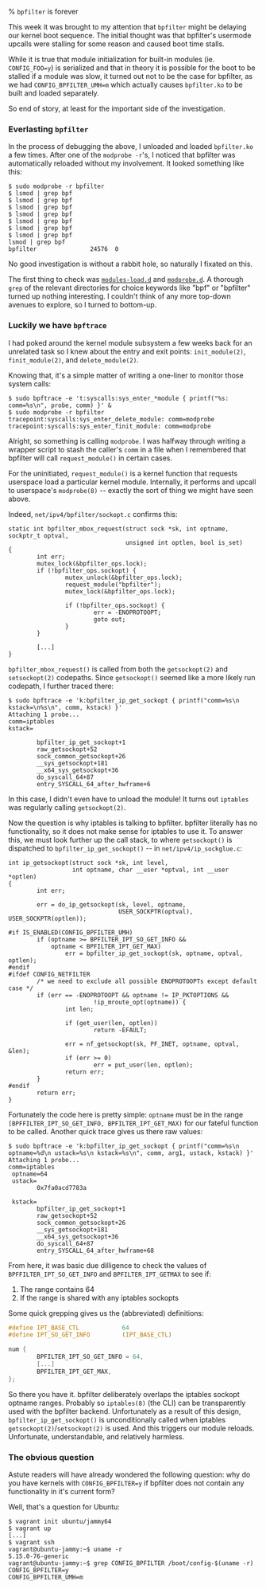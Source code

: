% `bpfilter` is forever

This week it was brought to my attention that `bpfilter` might be delaying our
kernel boot sequence. The initial thought was that bpfilter's usermode upcalls
were stalling for some reason and caused boot time stalls.

While it is true that module initialization for built-in modules (ie.
`CONFIG_FOO=y`) is serialized and that in theory it is possible for the boot to
be stalled if a module was slow, it turned out not to be the case for bpfilter,
as we had `CONFIG_BPFILTER_UMH=m` which actually causes `bpfilter.ko` to be
built and loaded separately.

So end of story, at least for the important side of the investigation.

### Everlasting `bpfilter`

In the process of debugging the above, I unloaded and loaded `bpfilter.ko` a
few times. After one of the `modprobe -r`'s, I noticed that bpfilter was
automatically reloaded without my involvement. It looked something like this:

```
$ sudo modprobe -r bpfilter
$ lsmod | grep bpf
$ lsmod | grep bpf
$ lsmod | grep bpf
$ lsmod | grep bpf
$ lsmod | grep bpf
$ lsmod | grep bpf
$ lsmod | grep bpf
lsmod | grep bpf
bpfilter               24576  0
```

No good investigation is without a rabbit hole, so naturally I fixated on this.

The first thing to check was [`modules-load.d`][0] and [`modprobe.d`][1].  A
thorough `grep` of the relevant directories for choice keywords like "bpf" or
"bpfilter" turned up nothing interesting. I couldn't think of any more top-down
avenues to explore, so I turned to bottom-up.

### Luckily we have `bpftrace`

I had poked around the kernel module subsystem a few weeks back for an
unrelated task so I knew about the entry and exit points: `init_module(2)`,
`finit_module(2)`, and `delete_module(2)`.

Knowing that, it's a simple matter of writing a one-liner to monitor
those system calls:

```
$ sudo bpftrace -e 't:syscalls:sys_enter_*module { printf("%s: comm=%s\n", probe, comm) }' &
$ sudo modprobe -r bpfilter
tracepoint:syscalls:sys_enter_delete_module: comm=modprobe
tracepoint:syscalls:sys_enter_finit_module: comm=modprobe
```

Alright, so something is calling `modprobe`. I was halfway through writing
a wrapper script to stash the caller's `comm` in a file when I remembered that
bpfilter will call `request_module()` in certain cases.

For the uninitiated, `request_module()` is a kernel function that requests
userspace load a particular kernel module. Internally, it performs and upcall
to userspace's `modprobe(8)` -- exactly the sort of thing we might have seen
above.

Indeed, `net/ipv4/bpfilter/sockopt.c` confirms this:

``` {#function .c .numberLines startFrom="15"}
static int bpfilter_mbox_request(struct sock *sk, int optname, sockptr_t optval,
                                 unsigned int optlen, bool is_set)
{
        int err;
        mutex_lock(&bpfilter_ops.lock);
        if (!bpfilter_ops.sockopt) {
                mutex_unlock(&bpfilter_ops.lock);
                request_module("bpfilter");
                mutex_lock(&bpfilter_ops.lock);

                if (!bpfilter_ops.sockopt) {
                        err = -ENOPROTOOPT;
                        goto out;
                }
        }

        [...]
}
```

`bpfilter_mbox_request()` is called from both the `getsockopt(2)` and
`setsockopt(2)` codepaths. Since `getsockopt()` seemed like a more likely
run codepath, I further traced there:

```
$ sudo bpftrace -e 'k:bpfilter_ip_get_sockopt { printf("comm=%s\n kstack=\n%s\n", comm, kstack) }'
Attaching 1 probe...
comm=iptables
kstack=

        bpfilter_ip_get_sockopt+1
        raw_getsockopt+52
        sock_common_getsockopt+26
        __sys_getsockopt+181
        __x64_sys_getsockopt+36
        do_syscall_64+87
        entry_SYSCALL_64_after_hwframe+6

```

In this case, I didn't even have to unload the module! It turns out `iptables`
was regularly calling `getsockopt(2)`.

Now the question is why iptables is talking to bpfilter. bpfilter literally has
no functionality, so it does not make sense for iptables to use it. To answer this,
we must look further up the call stack, to where `getsockopt()` is dispatched
to `bpfilter_ip_get_sockopt()` -- in `net/ipv4/ip_sockglue.c`:

``` {#function .c .numberLines startFrom="1803"}
int ip_getsockopt(struct sock *sk, int level,
                  int optname, char __user *optval, int __user *optlen)
{
        int err;

        err = do_ip_getsockopt(sk, level, optname,
                               USER_SOCKPTR(optval), USER_SOCKPTR(optlen));

#if IS_ENABLED(CONFIG_BPFILTER_UMH)
        if (optname >= BPFILTER_IPT_SO_GET_INFO &&
            optname < BPFILTER_IPT_GET_MAX)
                err = bpfilter_ip_get_sockopt(sk, optname, optval, optlen);
#endif
#ifdef CONFIG_NETFILTER
        /* we need to exclude all possible ENOPROTOOPTs except default case */
        if (err == -ENOPROTOOPT && optname != IP_PKTOPTIONS &&
                        !ip_mroute_opt(optname)) {
                int len;

                if (get_user(len, optlen))
                        return -EFAULT;

                err = nf_getsockopt(sk, PF_INET, optname, optval, &len);
                if (err >= 0)
                        err = put_user(len, optlen);
                return err;
        }
#endif
        return err;
}
```

Fortunately the code here is pretty simple: `optname` must be in the range
`[BPFFILTER_IPT_SO_GET_INFO, BPFILTER_IPT_GET_MAX)` for our fateful function
to be called. Another quick trace gives us there raw values:

```
$ sudo bpftrace -e 'k:bpfilter_ip_get_sockopt { printf("comm=%s\n optname=%d\n ustack=%s\n kstack=%s\n", comm, arg1, ustack, kstack) }'
Attaching 1 probe...
comm=iptables
 optname=64
 ustack=
        0x7fa0acd7783a

 kstack=
        bpfilter_ip_get_sockopt+1
        raw_getsockopt+52
        sock_common_getsockopt+26
        __sys_getsockopt+181
        __x64_sys_getsockopt+36
        do_syscall_64+87
        entry_SYSCALL_64_after_hwframe+68
```

From here, it was basic due dilligence to check the values of
`BPFFILTER_IPT_SO_GET_INFO` and `BPFILTER_IPT_GETMAX` to see if:

1. The range contains 64
1. If the range is shared with any iptables sockopts

Some quick grepping gives us the (abbreviated) definitions:

```c
#define IPT_BASE_CTL            64
#define IPT_SO_GET_INFO         (IPT_BASE_CTL)

num {
        BPFILTER_IPT_SO_GET_INFO = 64,
        [...]
        BPFILTER_IPT_GET_MAX,
};
```

So there you have it. bpfilter deliberately overlaps the iptables sockopt
optname ranges. Probably so `iptables(8)` (the CLI) can be transparently used
with the bpfilter backend. Unfortunately as a result of this design,
`bpfilter_ip_get_sockopt()` is unconditionally called when iptables
`getsockopt(2)`/`setsockopt(2)` is used. And this triggers our module
reloads. Unfortunate, understandable, and relatively harmless.


### The obvious question

Astute readers will have already wondered the following question: why do you
have kernels with `CONFIG_BPFILTER=y` if bpfilter does not contain any
functionality in it's current form?

Well, that's a question for Ubuntu:

```
$ vagrant init ubuntu/jammy64
$ vagrant up
[...]
$ vagrant ssh
vagrant@ubuntu-jammy:~$ uname -r
5.15.0-76-generic
vagrant@ubuntu-jammy:~$ grep CONFIG_BPFILTER /boot/config-$(uname -r)
CONFIG_BPFILTER=y
CONFIG_BPFILTER_UMH=m
```


[0]: https://www.freedesktop.org/software/systemd/man/modules-load.d.html
[1]: https://man7.org/linux/man-pages/man5/modprobe.d.5.html

